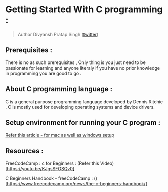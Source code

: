 # Getting Started  With C programming : 

> Author Divyansh Pratap Singh ([twitter](https://twitter.com/dev-divyansh))

## Prerequisites : 
There is no as such prerequisites , Only thing is you just need to be passionate for learning and anyone  literaly if you have no prior knowledge  in programming 
you are good  to go .

## About C programming language : 
C is a general purpose programming language developed by Dennis Ritchie . C is mostly used for developing operating systems and device drivers.

## Setup environment  for running your  C program  :

[Refer this article - for mac as well as windows  setup](https://www.tutorialspoint.com/cprogramming/c_environment_setup.htm)

## Resources :

FreeCodeCamp : c  for Beginners : (Refer  this Video)[https://youtu.be/KJgsSFOSQv0]

C Beginners  Handbook - freeCodeCamp : ()[https://www.freecodecamp.org/news/the-c-beginners-handbook/]

